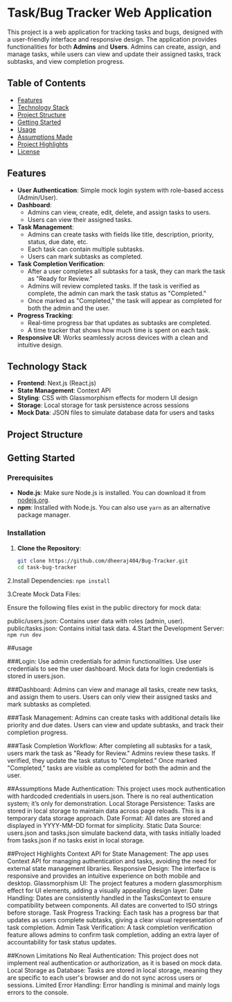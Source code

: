 # Task/Bug Tracker Web Application

This project is a web application for tracking tasks and bugs, designed with a user-friendly interface and responsive design. The application provides functionalities for both **Admins** and **Users**. Admins can create, assign, and manage tasks, while users can view and update their assigned tasks, track subtasks, and view completion progress.

## Table of Contents
- [Features](#features)
- [Technology Stack](#technology-stack)
- [Project Structure](#project-structure)
- [Getting Started](#getting-started)
- [Usage](#usage)
- [Assumptions Made](#assumptions-made)
- [Project Highlights](#project-highlights)
- [License](#license)

## Features

- **User Authentication**: Simple mock login system with role-based access (Admin/User).
- **Dashboard**:
  - Admins can view, create, edit, delete, and assign tasks to users.
  - Users can view their assigned tasks.
- **Task Management**:
  - Admins can create tasks with fields like title, description, priority, status, due date, etc.
  - Each task can contain multiple subtasks.
  - Users can mark subtasks as completed.
- **Task Completion Verification**:
  - After a user completes all subtasks for a task, they can mark the task as "Ready for Review."
  - Admins will review completed tasks. If the task is verified as complete, the admin can mark the task status as "Completed."
  - Once marked as "Completed," the task will appear as completed for both the admin and the user.
- **Progress Tracking**:
  - Real-time progress bar that updates as subtasks are completed.
  - A time tracker that shows how much time is spent on each task.
- **Responsive UI**: Works seamlessly across devices with a clean and intuitive design.

## Technology Stack

- **Frontend**: Next.js (React.js)
- **State Management**: Context API
- **Styling**: CSS with Glassmorphism effects for modern UI design
- **Storage**: Local storage for task persistence across sessions
- **Mock Data**: JSON files to simulate database data for users and tasks

## Project Structure


## Getting Started

### Prerequisites

- **Node.js**: Make sure Node.js is installed. You can download it from [nodejs.org](https://nodejs.org/).
- **npm**: Installed with Node.js. You can also use `yarn` as an alternative package manager.

### Installation

1. **Clone the Repository**:

   ```bash
   git clone https://github.com/dheeraj404/Bug-Tracker.git
   cd task-bug-tracker
2.Install Dependencies:
`npm install`

3.Create Mock Data Files:

Ensure the following files exist in the public directory for mock data:

public/users.json: Contains user data with roles (admin, user).
public/tasks.json: Contains initial task data.
4.Start the Development Server:
`npm run dev`

##usage

###Login:
Use admin credentials for admin functionalities.
Use user credentials to see the user dashboard.
Mock data for login credentials is stored in users.json.

###Dashboard:
Admins can view and manage all tasks, create new tasks, and assign them to users.
Users can only view their assigned tasks and mark subtasks as completed.

###Task Management:
Admins can create tasks with additional details like priority and due dates.
Users can view and update subtasks, and track their completion progress.

###Task Completion Workflow:
After completing all subtasks for a task, users mark the task as "Ready for Review."
Admins review these tasks. If verified, they update the task status to "Completed."
Once marked "Completed," tasks are visible as completed for both the admin and the user.

##Assumptions Made
Authentication: This project uses mock authentication with hardcoded credentials in users.json. There is no real authentication system; it’s only for demonstration.
Local Storage Persistence: Tasks are stored in local storage to maintain data across page reloads. This is a temporary data storage approach.
Date Format: All dates are stored and displayed in YYYY-MM-DD format for simplicity.
Static Data Source: users.json and tasks.json simulate backend data, with tasks initially loaded from tasks.json if no tasks exist in local storage.

##Project Highlights
Context API for State Management: The app uses Context API for managing authentication and tasks, avoiding the need for external state management libraries.
Responsive Design: The interface is responsive and provides an intuitive experience on both mobile and desktop.
Glassmorphism UI: The project features a modern glassmorphism effect for UI elements, adding a visually appealing design layer.
Date Handling: Dates are consistently handled in the TasksContext to ensure compatibility between components. All dates are converted to ISO strings before storage.
Task Progress Tracking: Each task has a progress bar that updates as users complete subtasks, giving a clear visual representation of task completion.
Admin Task Verification: A task completion verification feature allows admins to confirm task completion, adding an extra layer of accountability for task status updates.

##Known Limitations
No Real Authentication: This project does not implement real authentication or authorization, as it is based on mock data.
Local Storage as Database: Tasks are stored in local storage, meaning they are specific to each user's browser and do not sync across users or sessions.
Limited Error Handling: Error handling is minimal and mainly logs errors to the console.
